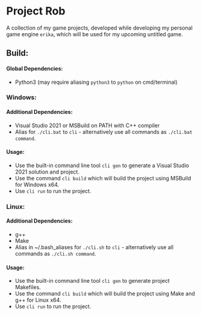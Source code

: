 # Project Rob  
A collection of my game projects, developed while developing my personal game engine `erika`, which will be used for my upcoming untitled game.  
  
## Build:
#### Global Dependencies:
- Python3  (may require aliasing `python3` to `python` on cmd/terminal)
  
### Windows:
#### Additional Dependencies:
- Visual Studio 2021 or MSBuild on PATH with C++ compiler  
- Alias for `./cli.bat` to `cli` - alternatively use all commands as `./cli.bat command`.  
  
#### Usage:  
- Use the built-in command line tool `cli gen` to generate a Visual Studio 2021 solution and project.  
- Use the command `cli build` which will build the project using MSBuild for Windows x64.  
- Use `cli run` to run the project.  
  
### Linux:
#### Additional Dependencies:
- g++
- Make  
- Alias in ~/.bash_aliases for `./cli.sh` to `cli` - alternatively use all commands as `./cli.sh command`.  
  
#### Usage:  
- Use the built-in command line tool `cli gen` to generate project Makefiles.  
- Use the command `cli build` which will build the project using Make and g++ for Linux x64.  
- Use `cli run` to run the project.  